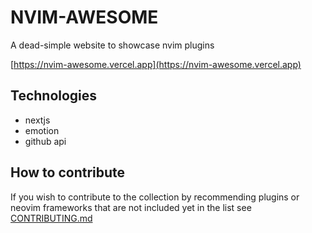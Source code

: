 # NVIM-AWESOME

A dead-simple website to showcase nvim plugins

[https://nvim-awesome.vercel.app](https://nvim-awesome.vercel.app)

## Technologies

- nextjs
- emotion
- github api

## How to contribute

If you wish to contribute to the collection by recommending plugins or neovim frameworks that are not included yet in the list see [CONTRIBUTING.md](CONTRIBUTING.md)
